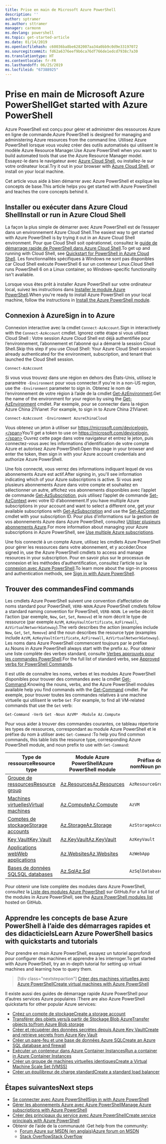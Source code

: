 ```yaml
---
title: Prise en main de Microsoft Azure PowerShell
description: ''
author: sptramer
ms.author: sttramer
manager: carmonm
ms.devlang: powershell
ms.topic: get-started-article
ms.date: 01/14/2019
ms.openlocfilehash: c60036ba8be6282007aa34a0bb9c0d9e33197072
ms.sourcegitcommit: fd62a6376eef9b6ca76df766de1edcd7938c7a30
ms.translationtype: HT
ms.contentlocale: fr-FR
ms.lasthandoff: 06/25/2019
ms.locfileid: "67388925"
---
```

# <a name="get-started-with-azure-powershell"></a><span data-ttu-id="60b3c-102">Prise en main de Microsoft Azure PowerShell</span><span class="sxs-lookup"><span data-stu-id="60b3c-102">Get started with Azure PowerShell</span></span>

<span data-ttu-id="60b3c-103">Azure PowerShell est conçu pour gérer et administrer des ressources Azure en ligne de commande.</span><span class="sxs-lookup"><span data-stu-id="60b3c-103">Azure PowerShell is designed for managing and administering Azure resources from the command line.</span></span> <span data-ttu-id="60b3c-104">Utilisez Azure PowerShell lorsque vous voulez créer des outils automatisés qui utilisent le modèle Azure Resource Manager.</span><span class="sxs-lookup"><span data-stu-id="60b3c-104">Use Azure PowerShell when you want to build automated tools that use the Azure Resource Manager model.</span></span>
<span data-ttu-id="60b3c-105">Essayez-le dans le navigateur avec [Azure Cloud Shell](/azure/cloud-shell/overview), ou installez-le sur votre ordinateur local.</span><span class="sxs-lookup"><span data-stu-id="60b3c-105">Try it out in your browser with [Azure Cloud Shell](/azure/cloud-shell/overview), or install on your local machine.</span></span>

<span data-ttu-id="60b3c-106">Cet article vous aide à bien démarrer avec Azure PowerShell et explique les concepts de base.</span><span class="sxs-lookup"><span data-stu-id="60b3c-106">This article helps you get started with Azure PowerShell and teaches the core concepts behind it.</span></span>

## <a name="install-or-run-in-azure-cloud-shell"></a><span data-ttu-id="60b3c-107">Installer ou exécuter dans Azure Cloud Shell</span><span class="sxs-lookup"><span data-stu-id="60b3c-107">Install or run in Azure Cloud Shell</span></span>

<span data-ttu-id="60b3c-108">La façon la plus simple de démarrer avec Azure PowerShell est de l’essayer dans un environnement Azure Cloud Shell.</span><span class="sxs-lookup"><span data-stu-id="60b3c-108">The easiest way to get started with Azure PowerShell is by trying it out in an Azure Cloud Shell environment.</span></span>
<span data-ttu-id="60b3c-109">Pour que Cloud Shell soit opérationnel, consultez le [guide de démarrage rapide de PowerShell dans Azure Cloud Shell](/azure/cloud-shell/quickstart-powershell).</span><span class="sxs-lookup"><span data-stu-id="60b3c-109">To get up and running with Cloud Shell, see [Quickstart for PowerShell in Azure Cloud Shell](/azure/cloud-shell/quickstart-powershell).</span></span>
<span data-ttu-id="60b3c-110">Les fonctionnalités spécifiques à Windows ne sont pas disponibles car Cloud Shell exécute PowerShell 6 sur un conteneur Linux.</span><span class="sxs-lookup"><span data-stu-id="60b3c-110">Cloud Shell runs PowerShell 6 on a Linux container, so Windows-specific functionality isn't available.</span></span>

<span data-ttu-id="60b3c-111">Lorsque vous êtes prêt à installer Azure PowerShell sur votre ordinateur local, suivez les instructions dans [Installer le module Azure PowerShell](install-az-ps.md).</span><span class="sxs-lookup"><span data-stu-id="60b3c-111">When you're ready to install Azure PowerShell on your local machine, follow the instructions in [Install the Azure PowerShell module](install-az-ps.md).</span></span>

## <a name="sign-in-to-azure"></a><span data-ttu-id="60b3c-112">Connexion à Azure</span><span class="sxs-lookup"><span data-stu-id="60b3c-112">Sign in to Azure</span></span>

<span data-ttu-id="60b3c-113">Connexion interactive avec la cmdlet `Connect-AzAccount`.</span><span class="sxs-lookup"><span data-stu-id="60b3c-113">Sign in interactively with the `Connect-AzAccount` cmdlet.</span></span> <span data-ttu-id="60b3c-114">Ignorez cette étape si vous utilisez Cloud Shell : Votre session Azure Cloud Shell est déjà authentifiée pour l’environnement, l’abonnement et l’abonné qui a démarré la session Cloud Shell.</span><span class="sxs-lookup"><span data-stu-id="60b3c-114">Skip this step if you use Cloud Shell: Your Azure Cloud Shell session is already authenticated for the environment, subscription, and tenant that launched the Cloud Shell session.</span></span>

```azurepowershell-interactive
Connect-AzAccount
```

<span data-ttu-id="60b3c-115">Si vous vous trouvez dans une région en dehors des États-Unis, utilisez le paramètre `-Environment` pour vous connecter.</span><span class="sxs-lookup"><span data-stu-id="60b3c-115">If you're in a non-US region, use the `-Environment` parameter to sign in.</span></span> <span data-ttu-id="60b3c-116">Obtenez le nom de l’environnement de votre région à l’aide de la cmdlet [Get-AzEnvironment](/powershell/module/Az.Accounts/Get-AzEnvironment).</span><span class="sxs-lookup"><span data-stu-id="60b3c-116">Get the name of the environment for your region by using the [Get-AzEnvironment](/powershell/module/Az.Accounts/Get-AzEnvironment) cmdlet.</span></span> <span data-ttu-id="60b3c-117">Par exemple, pour se connecter dans la région Azure China 21Vianet :</span><span class="sxs-lookup"><span data-stu-id="60b3c-117">For example, to sign in to Azure China 21Vianet:</span></span>

```azurepowershell-interactive
Connect-AzAccount -Environment AzureChinaCloud
```

<span data-ttu-id="60b3c-118">Vous obtenez un jeton à utiliser sur https://microsoft.com/devicelogin.</span><span class="sxs-lookup"><span data-stu-id="60b3c-118">You'll get a token to use on https://microsoft.com/devicelogin.</span></span> <span data-ttu-id="60b3c-119">Ouvrez cette page dans votre navigateur et entrez le jeton, puis connectez-vous avec les informations d’identification de votre compte Azure et autorisez Azure PowerShell.</span><span class="sxs-lookup"><span data-stu-id="60b3c-119">Open this page in your browser and enter the token, then sign in with your Azure account credentials and authorize Azure PowerShell.</span></span> 

<span data-ttu-id="60b3c-120">Une fois connecté, vous verrez des informations indiquant lequel de vos abonnements Azure est actif.</span><span class="sxs-lookup"><span data-stu-id="60b3c-120">After signing in, you'll see information indicating which of your Azure subscriptions is active.</span></span> <span data-ttu-id="60b3c-121">Si vous avez plusieurs abonnements Azure dans votre compte et souhaitez en sélectionner un autre, affichez vos abonnements disponibles avec l’applet de commande [Get-AzSubscription](/powershell/module/az.accounts/get-azsubscription), puis utilisez l’applet de commande [Set-AzContext](/powershell/module/az.accounts/set-azcontext) avec votre ID d’abonnement.</span><span class="sxs-lookup"><span data-stu-id="60b3c-121">If you have multiple Azure subscriptions in your account and want to select a different one, get your available subscriptions with [Get-AzSubscription](/powershell/module/az.accounts/get-azsubscription) and use the [Set-AzContext](/powershell/module/az.accounts/set-azcontext) cmdlet with your subscription ID.</span></span>
<span data-ttu-id="60b3c-122">Pour plus d’informations sur la gestion de vos abonnements Azure dans Azure PowerShell, consultez [Utiliser plusieurs abonnements Azure](manage-subscriptions-azureps.md).</span><span class="sxs-lookup"><span data-stu-id="60b3c-122">For more information about managing your Azure subscriptions in Azure PowerShell, see [Use multiple Azure subscriptions](manage-subscriptions-azureps.md).</span></span>

<span data-ttu-id="60b3c-123">Une fois connecté à un compte Azure, utilisez les cmdlets Azure PowerShell pour gérer les ressources dans votre abonnement, et y accéder.</span><span class="sxs-lookup"><span data-stu-id="60b3c-123">Once signed in, use the Azure PowerShell cmdlets to access and manage resources in your subscription.</span></span> <span data-ttu-id="60b3c-124">Pour en savoir plus sur le processus de connexion et les méthodes d’authentification, consultez l’article sur la [connexion avec Azure PowerShell](authenticate-azureps.md).</span><span class="sxs-lookup"><span data-stu-id="60b3c-124">To learn more about the sign-in process and authentication methods, see [Sign in with Azure PowerShell](authenticate-azureps.md).</span></span>

## <a name="find-commands"></a><span data-ttu-id="60b3c-125">Trouver des commandes</span><span class="sxs-lookup"><span data-stu-id="60b3c-125">Find commands</span></span>

<span data-ttu-id="60b3c-126">Les cmdlets Azure PowerShell suivent une convention d’affectation de noms standard pour PowerShell, `VERB-NOUN`.</span><span class="sxs-lookup"><span data-stu-id="60b3c-126">Azure PowerShell cmdlets follow a standard naming convention for PowerShell, `VERB-NOUN`.</span></span> <span data-ttu-id="60b3c-127">Le verbe décrit l’action (par exemple, `New`, `Get`, `Set`, `Remove`) et le nom décrit le type de ressource (par exemple `AzVM`, `AzKeyVaultCertificate`, `AzFirewall`, `AzVirtualNetworkGateway`).</span><span class="sxs-lookup"><span data-stu-id="60b3c-127">The verb describes the action (examples include `New`, `Get`, `Set`, `Remove`) and the noun describes the resource type (examples include `AzVM`, `AzKeyVaultCertificate`, `AzFirewall`, `AzVirtualNetworkGateway`).</span></span> <span data-ttu-id="60b3c-128">Les noms dans Azure PowerShell commencent toujours par le préfixe `Az`.</span><span class="sxs-lookup"><span data-stu-id="60b3c-128">Nouns in Azure PowerShell always start with the prefix `Az`.</span></span> <span data-ttu-id="60b3c-129">Pour obtenir une liste complète des verbes standard, consulte [Verbes approuvés pour les commandes PowerShell](/powershell/developer/cmdlet/approved-verbs-for-windows-powershell-commands).</span><span class="sxs-lookup"><span data-stu-id="60b3c-129">For the full list of standard verbs, see [Approved verbs for PowerShell Commands](/powershell/developer/cmdlet/approved-verbs-for-windows-powershell-commands).</span></span>

<span data-ttu-id="60b3c-130">Il est utile de connaître les noms, verbes et les modules Azure PowerShell disponibles pour trouver des commandes avec la cmdlet [Get-Command](/powershell/module/microsoft.powershell.core/get-command).</span><span class="sxs-lookup"><span data-stu-id="60b3c-130">Knowing the nouns, verbs, and the Azure PowerShell modules available help you find commands with the [Get-Command](/powershell/module/microsoft.powershell.core/get-command) cmdlet.</span></span> <span data-ttu-id="60b3c-131">Par exemple, pour trouver toutes les commandes relatives à une machine virtuelle qui utilisent le verbe `Get` :</span><span class="sxs-lookup"><span data-stu-id="60b3c-131">For example, to find all VM-related commands that use the `Get` verb:</span></span>

```powershell-interactive
Get-Command -Verb Get -Noun AzVM* -Module Az.Compute
```

<span data-ttu-id="60b3c-132">Pour vous aider à trouver des commandes courantes, ce tableau répertorie les types de ressources, correspondant au module Azure PowerShell et le préfixe du nom à utiliser avec `Get-Command` :</span><span class="sxs-lookup"><span data-stu-id="60b3c-132">To help you find common commands, this table lists the resource type, corresponding Azure PowerShell module, and noun prefix to use with `Get-Command`:</span></span>

| <span data-ttu-id="60b3c-133">Type de ressource</span><span class="sxs-lookup"><span data-stu-id="60b3c-133">Resource type</span></span> | <span data-ttu-id="60b3c-134">Module Azure PowerShell</span><span class="sxs-lookup"><span data-stu-id="60b3c-134">Azure PowerShell module</span></span> | <span data-ttu-id="60b3c-135">Préfixe de nom</span><span class="sxs-lookup"><span data-stu-id="60b3c-135">Noun prefix</span></span> |
|---------------|-------------------------|----------------|
| [<span data-ttu-id="60b3c-136">Groupe de ressources</span><span class="sxs-lookup"><span data-stu-id="60b3c-136">Resource group</span></span>](/azure/azure-resource-manager/resource-group-overview) | [<span data-ttu-id="60b3c-137">Az.Resources</span><span class="sxs-lookup"><span data-stu-id="60b3c-137">Az.Resources</span></span>](/powershell/module/az.resources#resources) | `AzResourceGroup` |
| [<span data-ttu-id="60b3c-138">Machines virtuelles</span><span class="sxs-lookup"><span data-stu-id="60b3c-138">Virtual machines</span></span>](/azure/virtual-machines) | [<span data-ttu-id="60b3c-139">Az.Compute</span><span class="sxs-lookup"><span data-stu-id="60b3c-139">Az.Compute</span></span>](/powershell/module/az.compute#virtual_machines) | `AzVM` |
| [<span data-ttu-id="60b3c-140">Comptes de stockage</span><span class="sxs-lookup"><span data-stu-id="60b3c-140">Storage accounts</span></span>](/azure/storage/common/storage-introduction) | [<span data-ttu-id="60b3c-141">Az.Storage</span><span class="sxs-lookup"><span data-stu-id="60b3c-141">Az.Storage</span></span>](/powershell/module/az.storage/) | `AzStorageAccount` |
| [<span data-ttu-id="60b3c-142">Key Vault</span><span class="sxs-lookup"><span data-stu-id="60b3c-142">Key Vault</span></span>](/azure/key-vault/key-vault-whatis) | [<span data-ttu-id="60b3c-143">Az.KeyVault</span><span class="sxs-lookup"><span data-stu-id="60b3c-143">Az.KeyVault</span></span>](/powershell/module/az.keyvault) | `AzKeyVault` |
| [<span data-ttu-id="60b3c-144">Applications web</span><span class="sxs-lookup"><span data-stu-id="60b3c-144">Web applications</span></span>](/azure/app-service) | [<span data-ttu-id="60b3c-145">Az.Websites</span><span class="sxs-lookup"><span data-stu-id="60b3c-145">Az.Websites</span></span>](/powershell/module/az.websites) | `AzWebApp` |
| [<span data-ttu-id="60b3c-146">Bases de données SQL</span><span class="sxs-lookup"><span data-stu-id="60b3c-146">SQL databases</span></span>](/azure/sql-database) | [<span data-ttu-id="60b3c-147">Az.Sql</span><span class="sxs-lookup"><span data-stu-id="60b3c-147">Az.Sql</span></span>](/powershell/module/az.sql) | `AzSqlDatabase` |

<span data-ttu-id="60b3c-148">Pour obtenir une liste complète des modules dans Azure PowerShell, consultez la [Liste des modules Azure PowerShell](https://github.com/Azure/azure-powershell/blob/master/documentation/azure-powershell-modules.md) sur GitHub.</span><span class="sxs-lookup"><span data-stu-id="60b3c-148">For a full list of the modules in Azure PowerShell, see the [Azure PowerShell modules list](https://github.com/Azure/azure-powershell/blob/master/documentation/azure-powershell-modules.md) hosted on GitHub.</span></span>

## <a name="learn-azure-powershell-basics-with-quickstarts-and-tutorials"></a><span data-ttu-id="60b3c-149">Apprendre les concepts de base Azure PowerShell à l’aide des démarrages rapides et des didacticiels</span><span class="sxs-lookup"><span data-stu-id="60b3c-149">Learn Azure PowerShell basics with quickstarts and tutorials</span></span>

<span data-ttu-id="60b3c-150">Pour prendre en main Azure PowerShell, essayez un tutoriel approfondi pour configurer des machines et apprendre à les interroger.</span><span class="sxs-lookup"><span data-stu-id="60b3c-150">To get started with Azure PowerShell, try an in-depth tutorial for setting up virtual machines and learning how to query them.</span></span>

> [!div class="nextstepaction"]
> [<span data-ttu-id="60b3c-151">Créer des machines virtuelles avec Azure PowerShell</span><span class="sxs-lookup"><span data-stu-id="60b3c-151">Create virtual machines with Azure PowerShell</span></span>](azureps-vm-tutorial.yml)

<span data-ttu-id="60b3c-152">Il existe aussi des guides de démarrage rapide Azure PowerShell pour d’autres services Azure populaires :</span><span class="sxs-lookup"><span data-stu-id="60b3c-152">There are also Azure PowerShell quickstarts for other popular Azure services:</span></span>

* [<span data-ttu-id="60b3c-153">Créez un compte de stockage</span><span class="sxs-lookup"><span data-stu-id="60b3c-153">Create a storage account</span></span>](/azure/storage/common/storage-quickstart-create-account?tabs=azure-powershell)
* [<span data-ttu-id="60b3c-154">Transférer des objets vers/à partir de Stockage Blob Azure</span><span class="sxs-lookup"><span data-stu-id="60b3c-154">Transfer objects to/from Azure Blob storage</span></span>](/azure/storage/blobs/storage-quickstart-blobs-powershell)
* [<span data-ttu-id="60b3c-155">Créer et récupérer des données secrètes depuis Azure Key Vault</span><span class="sxs-lookup"><span data-stu-id="60b3c-155">Create and retrieve secrets from Azure Key Vault</span></span>](/azure/key-vault/quick-create-powershell)
* [<span data-ttu-id="60b3c-156">Créer un pare-feu et une base de données Azure SQL</span><span class="sxs-lookup"><span data-stu-id="60b3c-156">Create an Azure SQL database and firewall</span></span>](/azure/sql-database/scripts/sql-database-create-and-configure-database-powershell)
* [<span data-ttu-id="60b3c-157">Exécuter un conteneur dans Azure Container Instances</span><span class="sxs-lookup"><span data-stu-id="60b3c-157">Run a container in Azure Container Instances</span></span>](/azure/container-instances/container-instances-quickstart-powershell)
* [<span data-ttu-id="60b3c-158">Créer un groupe de machines virtuelles identiques</span><span class="sxs-lookup"><span data-stu-id="60b3c-158">Create a Virtual Machine Scale Set (VMSS)</span></span>](/azure/virtual-machine-scale-sets/quick-create-powershell)
* [<span data-ttu-id="60b3c-159">Créer un équilibreur de charge standard</span><span class="sxs-lookup"><span data-stu-id="60b3c-159">Create a standard load balancer</span></span>](/azure/load-balancer/quickstart-create-standard-load-balancer-powershell)

## <a name="next-steps"></a><span data-ttu-id="60b3c-160">Étapes suivantes</span><span class="sxs-lookup"><span data-stu-id="60b3c-160">Next steps</span></span>

* [<span data-ttu-id="60b3c-161">Se connecter avec Azure PowerShell</span><span class="sxs-lookup"><span data-stu-id="60b3c-161">Sign in with Azure PowerShell</span></span>](authenticate-azureps.md)
* [<span data-ttu-id="60b3c-162">Gérer les abonnements Azure avec Azure PowerShell</span><span class="sxs-lookup"><span data-stu-id="60b3c-162">Manage Azure subscriptions with Azure PowerShell</span></span>](manage-subscriptions-azureps.md)
* [<span data-ttu-id="60b3c-163">Créer des principaux du service avec Azure PowerShell</span><span class="sxs-lookup"><span data-stu-id="60b3c-163">Create service principals with Azure PowerShell</span></span>](create-azure-service-principal-azureps.md)
* <span data-ttu-id="60b3c-164">Obtenir de l’aide de la communauté :</span><span class="sxs-lookup"><span data-stu-id="60b3c-164">Get help from the community:</span></span>
  * [<span data-ttu-id="60b3c-165">Forum Azure sur MSDN (en anglais)</span><span class="sxs-lookup"><span data-stu-id="60b3c-165">Azure forum on MSDN</span></span>](http://go.microsoft.com/fwlink/p/?LinkId=320212)
  * [<span data-ttu-id="60b3c-166">Stack Overflow</span><span class="sxs-lookup"><span data-stu-id="60b3c-166">Stack Overflow</span></span>](http://go.microsoft.com/fwlink/?LinkId=320213)
